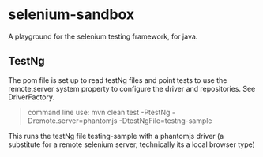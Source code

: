 # selenium-sandbox
A playground for the selenium testing framework, for java.

## TestNg

The pom file is set up to read testNg files and point tests to use the
remote.server system property to configure the driver and repositories. See
DriverFactory.

> command line use: 
mvn clean test -PtestNg -Dremote.server=phantomjs -DtestNgFile=testng-sample

This runs the testNg file testing-sample with a phantomjs driver (a substitute for
a remote selenium server, technically its a local browser type)


